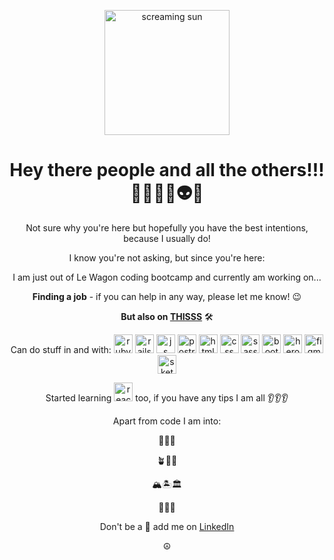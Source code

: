   
<p align="center"> <img src='https://user-images.githubusercontent.com/29962880/158429322-371f3989-892f-4636-8365-78ac5bd4082a.gif' alt='screaming sun' width="200" height="200"> </p>

<h1 align="center">  Hey there people and all the others!!! 🐶🐱🐹🐻👽🤖 </h1>

<div align="center">
  Not sure why you're here but hopefully you have the best intentions, because I usually do!


  <p> I know you're not asking, but since you're here: </p>

  I am just out of Le Wagon coding bootcamp and currently am working on...

  **Finding a job** - if you can help in any way, please let me know! 😉

  **But also on [THISSS](https://github.com/alexibee/wheelp "Wheelp")** 🛠 

  Can do stuff in and with:
  <img src='https://user-images.githubusercontent.com/29962880/158440611-94e6dffd-d964-4331-a899-433ea4e8457a.svg' alt='ruby' width="30" height="30">
  <img src='https://user-images.githubusercontent.com/29962880/158440596-414aa9ac-b05c-4be8-9226-2d172a030ae7.svg' alt='rails' width="30" height="30">
  <img src='https://user-images.githubusercontent.com/29962880/158440609-4286eea2-fd65-4c15-ab73-5175e58d695e.svg' alt='js' width="30" height="30">
  <img src='https://user-images.githubusercontent.com/29962880/158440598-569c12c4-4707-4753-ac1f-c7a6219f11dc.svg' alt='postresql' width="30" height="30">
  <img src='https://user-images.githubusercontent.com/29962880/158440599-a0f9f61f-0810-4300-9f09-c2d3e9383ffa.svg' alt='html' width="30" height="30">
  <img src='https://user-images.githubusercontent.com/29962880/158440600-e3ad5e2f-2c47-45a8-bf2c-edb83d16b318.svg' alt='css' width="30" height="30">
  <img src='https://user-images.githubusercontent.com/29962880/158440603-29981004-5f66-4d53-8128-243fa0216a2e.svg' alt='sass' width="30" height="30">
  <img src='https://user-images.githubusercontent.com/29962880/158440604-ab79e3b0-15f5-4bc9-bc0b-b5e1d1d402c4.svg' alt='bootstrap' width="30" height="30">
  <img src='https://user-images.githubusercontent.com/29962880/158440597-affbb50d-320b-4c9f-8641-6d70c7c2df08.svg' alt='heroku' width="30" height="30">
  <img src='https://user-images.githubusercontent.com/29962880/158440593-0fc0deb6-5073-4ea9-910e-118c961cd8af.svg' alt='figma' width="30" height="30"> <img src='https://user-images.githubusercontent.com/29962880/158440594-2d9725c7-1b31-4d70-a8a9-6b89c371919b.svg' alt='sketch' width="30" height="30">

  Started learning <img src='https://user-images.githubusercontent.com/29962880/158440607-3337dc91-c8df-4227-a167-611e185ccba6.svg' alt='react' width="30" height="30"> too, if you have any tips I am all 👂👂👂

  Apart from code I am into:
  <p> 🎼🎸🥁 </p>
  <p> 🪴🌿🍃 </p>
  <p> 🏔🏝🏛 </p>
  <p> 🧩🧩🧩 </p>
  
  Don't be a 👻 add me on [LinkedIn](https://www.linkedin.com/in/aleksejs-brehovs-21177787 "LinkedIn profile") 

  ☮️
 </div>
